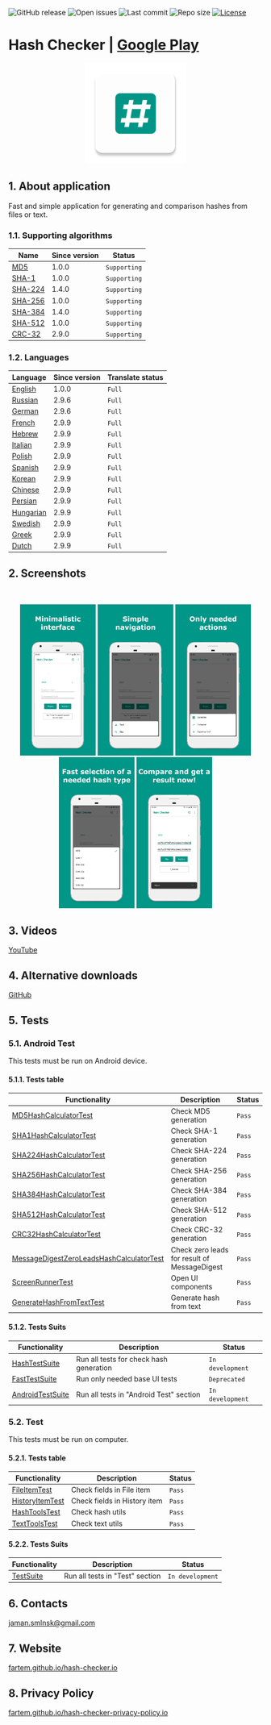 ![GitHub release](https://img.shields.io/github/release/fartem/hash-checker.svg?color=009688)
![Open issues](https://img.shields.io/github/issues-raw/fartem/hash-checker.svg)
![Last commit](https://img.shields.io/github/last-commit/fartem/hash-checker.svg)
![Repo size](https://img.shields.io/github/repo-size/fartem/hash-checker.svg)
[![License](https://img.shields.io/github/license/fartem/hash-checker.svg)](https://github.com/fartem/hash-checker/blob/master/LICENSE)

# Hash Checker | [Google Play](https://play.google.com/store/apps/details?id=com.smlnskgmail.jaman.hashchecker)

<p align="center"><img src="media/ic_app.png" height="200px"></p>

## 1. About application

Fast and simple application for generating and comparison hashes from files or text.

### 1.1. Supporting algorithms

| Name | Since version | Status |
| --- | --- | --- |
| [MD5](https://en.wikipedia.org/wiki/MD5) | 1.0.0 | `Supporting` |
| [SHA-1](https://en.wikipedia.org/wiki/SHA-1) | 1.0.0 | `Supporting` |
| [SHA-224](https://en.wikipedia.org/wiki/SHA-2) | 1.4.0 | `Supporting` |
| [SHA-256](https://en.wikipedia.org/wiki/SHA-2) | 1.0.0 | `Supporting` |
| [SHA-384](https://en.wikipedia.org/wiki/SHA-2) | 1.4.0 | `Supporting` |
| [SHA-512](https://en.wikipedia.org/wiki/SHA-2) | 1.0.0 | `Supporting` |
| [CRC-32](https://en.wikipedia.org/wiki/Cyclic_redundancy_check) | 2.9.0 | `Supporting` |

### 1.2. Languages

| Language | Since version | Translate status |
| --- | --- | --- |
| [English](https://github.com/fartem/hash-checker/blob/master/app/src/main/res/values/strings.xml) | 1.0.0 | `Full` |
| [Russian](https://github.com/fartem/hash-checker/blob/master/app/src/main/res/values-ru/strings.xml) | 2.9.6 | `Full` |
| [German](https://github.com/fartem/hash-checker/blob/master/app/src/main/res/values-de/strings.xml) | 2.9.6 | `Full` |
| [French](https://github.com/fartem/hash-checker/blob/master/app/src/main/res/values-fr/strings.xml) | 2.9.9 | `Full` |
| [Hebrew](https://github.com/fartem/hash-checker/blob/master/app/src/main/res/values-iw/strings.xml) | 2.9.9 | `Full` |
| [Italian](https://github.com/fartem/hash-checker/blob/master/app/src/main/res/values-it/strings.xml) | 2.9.9 | `Full` |
| [Polish](https://github.com/fartem/hash-checker/blob/master/app/src/main/res/values-pl/strings.xml) | 2.9.9 | `Full` |
| [Spanish](https://github.com/fartem/hash-checker/blob/master/app/src/main/res/values-es/strings.xml) | 2.9.9 | `Full` |
| [Korean](https://github.com/fartem/hash-checker/blob/master/app/src/main/res/values-kr/strings.xml) | 2.9.9 | `Full` |
| [Chinese](https://github.com/fartem/hash-checker/blob/master/app/src/main/res/values-zh/strings.xml) | 2.9.9 | `Full` |
| [Persian](https://github.com/fartem/hash-checker/blob/master/app/src/main/res/values-fa/strings.xml) | 2.9.9 | `Full` |
| [Hungarian](https://github.com/fartem/hash-checker/blob/master/app/src/main/res/values-hu/strings.xml) | 2.9.9 | `Full` |
| [Swedish](https://github.com/fartem/hash-checker/blob/master/app/src/main/res/values-sv/strings.xml) | 2.9.9 | `Full` |
| [Greek](https://github.com/fartem/hash-checker/blob/master/app/src/main/res/values-el/strings.xml) | 2.9.9 | `Full` |
| [Dutch](https://github.com/fartem/hash-checker/blob/master/app/src/main/res/values-nl/strings.xml) | 2.9.9 | `Full` |

## 2. Screenshots

<br/>
<p align="center">
  <img src="media/screenshots/1.png" width="150" />
  <img src="media/screenshots/2.png" width="150" />
  <img src="media/screenshots/3.png" width="150" />
  <img src="media/screenshots/4.png" width="150" />
  <img src="media/screenshots/5.png" width="150" />
</p>

## 3. Videos

[YouTube](https://www.youtube.com/watch?v=Q7Otn971kJk&list=PLOIwDRWd_SDdBz2aiVtMocFunaXaKSPMx)

## 4. Alternative downloads

[GitHub](https://github.com/fartem/hash-checker/releases)

## 5. Tests

### 5.1. Android Test

This tests must be run on Android device.

#### 5.1.1. Tests table

| Functionality | Description | Status |
| --- | --- | --- |
| [MD5HashCalculatorTest](https://github.com/fartem/hash-checker/blob/master/app/src/androidTest/java/com/smlnskgmail/jaman/hashchecker/hashcalculator/md/MD5HashCalculatorTest.java) | Check MD5 generation | `Pass` |
| [SHA1HashCalculatorTest](https://github.com/fartem/hash-checker/blob/master/app/src/androidTest/java/com/smlnskgmail/jaman/hashchecker/hashcalculator/sha/SHA1HashCalculatorTest.java) | Check SHA-1 generation | `Pass` |
| [SHA224HashCalculatorTest](https://github.com/fartem/hash-checker/blob/master/app/src/androidTest/java/com/smlnskgmail/jaman/hashchecker/hashcalculator/sha/SHA224HashCalculatorTest.java) | Check SHA-224 generation | `Pass` |
| [SHA256HashCalculatorTest](https://github.com/fartem/hash-checker/blob/master/app/src/androidTest/java/com/smlnskgmail/jaman/hashchecker/hashcalculator/sha/SHA256HashCalculatorTest.java) | Check SHA-256 generation | `Pass` |
| [SHA384HashCalculatorTest](https://github.com/fartem/hash-checker/blob/master/app/src/androidTest/java/com/smlnskgmail/jaman/hashchecker/hashcalculator/sha/SHA384HashCalculatorTest.java) | Check SHA-384 generation | `Pass` |
| [SHA512HashCalculatorTest](https://github.com/fartem/hash-checker/blob/master/app/src/androidTest/java/com/smlnskgmail/jaman/hashchecker/hashcalculator/sha/SHA512HashCalculatorTest.java) | Check SHA-512 generation | `Pass` |
| [CRC32HashCalculatorTest](https://github.com/fartem/hash-checker/blob/master/app/src/androidTest/java/com/smlnskgmail/jaman/hashchecker/hashcalculator/crc/CRC32HashCalculatorTest.java) | Check CRC-32 generation | `Pass` |
| [MessageDigestZeroLeadsHashCalculatorTest](https://github.com/fartem/hash-checker/blob/master/app/src/androidTest/java/com/smlnskgmail/jaman/hashchecker/hashcalculator/zeroleads/MessageDigestZeroLeadsHashCalculatorTest.java) | Check zero leads for result of MessageDigest | `Pass` |
| [ScreenRunnerTest](https://github.com/fartem/hash-checker/blob/master/app/src/androidTest/java/com/smlnskgmail/jaman/hashchecker/ui/screenrunner/ScreenRunnerTest.java) | Open UI components | `Pass` |
| [GenerateHashFromTextTest](https://github.com/fartem/hash-checker/blob/master/app/src/androidTest/java/com/smlnskgmail/jaman/hashchecker/ui/functionality/GenerateHashFromTextTest.java) | Generate hash from text | `Pass` |

#### 5.1.2. Tests Suits

| Functionality | Description | Status |
| --- | --- | --- |
| [HashTestSuite](https://github.com/fartem/hash-checker/blob/master/app/src/androidTest/java/com/smlnskgmail/jaman/hashchecker/hashcalculator/HashTestSuite.java) | Run all tests for check hash generation | `In development` |
| [FastTestSuite](https://github.com/fartem/hash-checker/blob/master/app/src/androidTest/java/com/smlnskgmail/jaman/hashchecker/ui/FastTestSuite.java) | Run only needed base UI tests | `Deprecated` |
| [AndroidTestSuite](https://github.com/fartem/hash-checker/blob/master/app/src/androidTest/java/com/smlnskgmail/jaman/hashchecker/TestSuite.java) | Run all tests in "Android Test" section | `In development` |

### 5.2. Test

This tests must be run on computer.

#### 5.2.1. Tests table

| Functionality | Description | Status |
| --- | --- | --- |
| [FileItemTest](https://github.com/fartem/hash-checker/blob/master/app/src/test/java/com/smlnskgmail/jaman/hashchecker/entities/FileItemTest.java) | Check fields in File item | `Pass` |
| [HistoryItemTest](https://github.com/fartem/hash-checker/blob/master/app/src/test/java/com/smlnskgmail/jaman/hashchecker/entities/HistoryItemTest.java) | Check fields in History item | `Pass` |
| [HashToolsTest](https://github.com/fartem/hash-checker/blob/master/app/src/test/java/com/smlnskgmail/jaman/hashchecker/utils/HashToolsTest.java) | Check hash utils | `Pass` |
| [TextToolsTest](https://github.com/fartem/hash-checker/blob/master/app/src/test/java/com/smlnskgmail/jaman/hashchecker/utils/TextToolsTest.java) | Check text utils | `Pass` |

#### 5.2.2. Tests Suits

| Functionality | Description | Status |
| --- | --- | --- |
| [TestSuite](https://github.com/fartem/hash-checker/blob/master/app/src/test/java/com/smlnskgmail/jaman/hashchecker/TestSuite.java) | Run all tests in "Test" section | `In development` |


## 6. Contacts

jaman.smlnsk@gmail.com

## 7. Website

[fartem.github.io/hash-checker.io](https://fartem.github.io/hash-checker.io/)

## 8. Privacy Policy

[fartem.github.io/hash-checker-privacy-policy.io](https://fartem.github.io/hash-checker-privacy-policy.io/)
